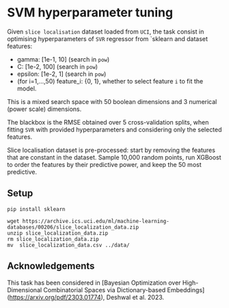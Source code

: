 # SVM hyperparameter tuning

Given `slice localisation` dataset loaded from `UCI`, the task consist in optimising hyperparameters of
`SVR` regressor from `sklearn and dataset features:

- gamma: \[1e-1, 10\] (search in `pow`)
- C: \[1e-2, 100\] (search in `pow`)
- epsilon: \[1e-2, 1\]  (search in `pow`)
- (for i=1,...,50) feature_i: {0, 1}, whether to select feature `i` to fit the model. 

This is a mixed search space with 50 boolean dimensions and 3 numerical (power scale) dimensions.

The blackbox is the RMSE obtained over 5 cross-validation splits, when fitting `SVR` with provided hyperparameters and
 considering only the selected features.

Slice localisation dataset is pre-processed: start by removing the features that are constant in the dataset. Sample 
10,000 random points, run XGBoost to order the features by their predictive power, and keep the 50 most predictive.

## Setup

```shell
pip install sklearn

wget https://archive.ics.uci.edu/ml/machine-learning-databases/00206/slice_localization_data.zip
unzip slice_localization_data.zip
rm slice_localization_data.zip
mv  slice_localization_data.csv ../data/
```

## Acknowledgements

This task has been considered in
[Bayesian Optimization over High-Dimensional Combinatorial Spaces via Dictionary-based Embeddings]
(https://arxiv.org/pdf/2303.01774), Deshwal et al. 2023.
